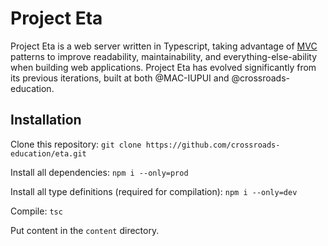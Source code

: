 # Project Eta

Project Eta is a web server written in Typescript, taking advantage of
[MVC](https://en.wikipedia.org/wiki/Model-view-controller) patterns
to improve readability, maintainability, and everything-else-ability when building
web applications. Project Eta has evolved significantly from its previous iterations,
built at both @MAC-IUPUI and @crossroads-education.

## Installation

Clone this repository: `git clone https://github.com/crossroads-education/eta.git`

Install all dependencies: `npm i --only=prod`

Install all type definitions (required for compilation): `npm i --only=dev`

Compile: `tsc`

Put content in the `content` directory.
